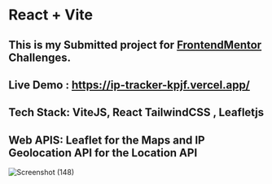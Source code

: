 # React + Vite

## This is my Submitted project for [FrontendMentor](https://www.frontendmentor.io/profile/cjpanda) Challenges.
## Live Demo : https://ip-tracker-kpjf.vercel.app/
## Tech Stack: ViteJS, React TailwindCSS , Leafletjs
## Web APIS: Leaflet for the Maps and IP Geolocation API for the Location API
![Screenshot (148)](https://github.com/cjpanda/ipTracker/assets/107156444/295e74b5-6764-4b13-a487-6b8fba0ef197)


